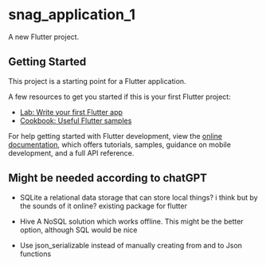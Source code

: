 # snag_application_1

A new Flutter project.

## Getting Started

This project is a starting point for a Flutter application.

A few resources to get you started if this is your first Flutter project:

- [Lab: Write your first Flutter app](https://docs.flutter.dev/get-started/codelab)
- [Cookbook: Useful Flutter samples](https://docs.flutter.dev/cookbook)

For help getting started with Flutter development, view the
[online documentation](https://docs.flutter.dev/), which offers tutorials,
samples, guidance on mobile development, and a full API reference.


## Might be needed according to chatGPT
- SQLite
a relational data storage that can store local things? i think but by the sounds of it online?
existing package for flutter

- Hive
A NoSQL solution which works offline. This might be the better option, although SQL would be nice


- Use json_serializable instead of manually creating from and to Json functions